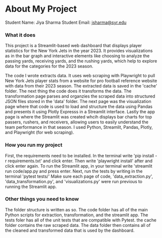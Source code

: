 # About My Project

Student Name:  Jiya Sharma
Student Email:  jsharma@syr.edu

### What it does
This project is a Streamlit-based web dashboard that displays player statistics for the New York Jets in the year 2023. It provides visualizations as in the bar graph and interactive elements like choosing to analyze the passing yards, receiving yards, and the rushing yards, which help to explore data for the categories for the 2023 season.

The code I wrote extracts data. It uses web scraping with Playwright to pull New York Jets player stats from a website for pro football reference website with data from their 2023 season. The extracted data is saved in the 'cache' folder. The next thing the code does it transforms the data. The transformation page parses and organzies the scraped data into structured JSON files stored in the 'data' folder. The next page was the visualization page where that code is used to load and structure the data using Pandas and presents it using Plotly Expresss in a Streamlit interface. Lastly the app page is where the Streamlit was created whcih displays bar charts for top passers, rushers, and receivers, allowing users to easily understand the team performance in that season. I used Python, Streamlit, Pandas, Plotly, and Playwright (for web scraping).

### How you run my project
First, the requirements need to be installed. In the terminal write 'pip install -r requirements.txt' and click enter. Then write 'playwright install' after and click enter again. To run the Streamlit app, in your terminal write 'streamlit run code/app.py and press enter. Next, run the tests by writing in the terminal 'pytest tests/' Make sure each page of code, 'data_extraction.py', 'data_transformation.py', and 'visualizations.py' were run previous to running the Streamlit app.

### Other things you need to know
The folder structure is written as so. The code folder has all of the main Python scripts for extraction, transformation, and the streamlit app. The tests foler has all of the unit tests that are compatible with Pytest. the cache folder contains the raw scraped data. The data folder then contains all of the cleaned and transformed data that is used by the dashboard.